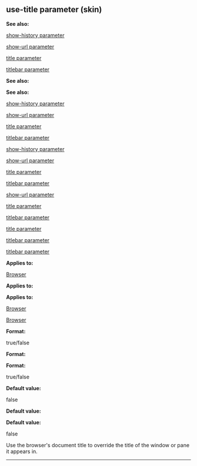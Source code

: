 

 use-title parameter (skin)
----------------------------




**See also:** 


[show-history parameter](#/{skin}/param/show-history) 

[show-url parameter](#/{skin}/param/show-url) 

[title parameter](#/{skin}/param/title) 

[titlebar parameter](#/{skin}/param/titlebar) 






**See also:** 

**See also:**

[show-history parameter](#/{skin}/param/show-history) 

[show-url parameter](#/{skin}/param/show-url) 

[title parameter](#/{skin}/param/title) 

[titlebar parameter](#/{skin}/param/titlebar) 




[show-history parameter](#/{skin}/param/show-history)

[show-url parameter](#/{skin}/param/show-url) 

[title parameter](#/{skin}/param/title) 

[titlebar parameter](#/{skin}/param/titlebar) 



[show-url parameter](#/{skin}/param/show-url)

[title parameter](#/{skin}/param/title) 

[titlebar parameter](#/{skin}/param/titlebar) 


[title parameter](#/{skin}/param/title)

[titlebar parameter](#/{skin}/param/titlebar) 

[titlebar parameter](#/{skin}/param/titlebar)


**Applies to:** 


[Browser](#/{skin}/control/browser) 



**Applies to:** 

**Applies to:**

[Browser](#/{skin}/control/browser) 

[Browser](#/{skin}/control/browser)


**Format:** 


 true/false
 


**Format:** 

**Format:**

 true/false



**Default value:** 


 false
 


**Default value:** 

**Default value:**

 false


 Use the browser's document title to override the title of the window or pane it appears in.





---


